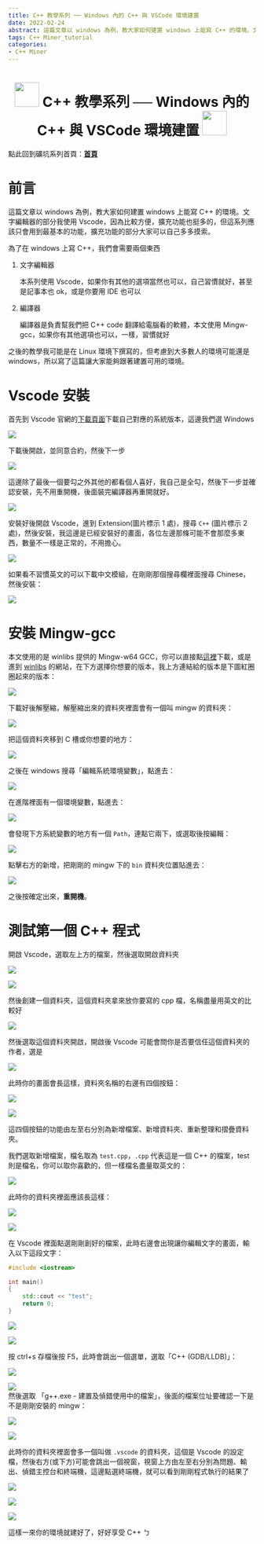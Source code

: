 ```yaml
---
title: C++ 教學系列 ── Windows 內的 C++ 與 VSCode 環境建置
date: 2022-02-24
abstract: 這篇文章以 windows 為例，教大家如何建置 windows 上能寫 C++ 的環境。文字編輯器的部分我使用 Vscode，因為比較方便，擴充功能也挺多的，但這系列應該只會用到最基本的功能，擴充功能的部分大家可以自己多多摸索
tags: C++ Miner_tutorial
categories:
- C++ Miner
---
```


<h1><center><img src = "https://i.imgur.com/thmVmX6.png?w=1000" height = 50> C++ 教學系列 ── Windows 內的 C++ 與 VSCode 環境建置 <img src = "https://i.imgur.com/thmVmX6.png?w=1000" height = 50></center></h1>  

點此回到礦坑系列首頁：<strong><a href = "https://hackmd.io/@Mes/Cpp_Miner/https%3A%2F%2Fhackmd.io%2F%40Mes%2FPreface" class = "redlink">首頁</a></strong>  

# 前言  

這篇文章以 windows 為例，教大家如何建置 windows 上能寫 C++ 的環境。文字編輯器的部分我使用 Vscode，因為比較方便，擴充功能也挺多的，但這系列應該只會用到最基本的功能，擴充功能的部分大家可以自己多多摸索。  

為了在 windows 上寫 C++，我們會需要兩個東西  

1. 文字編輯器  

    本系列使用 Vscode，如果你有其他的選項當然也可以，自己習慣就好，甚至是記事本也 ok，或是你要用 IDE 也可以  

2. 編譯器  

    編譯器是負責幫我們把 C++ code 翻譯給電腦看的軟體，本文使用 Mingw-gcc，如果你有其他選項也可以，一樣，習慣就好  

之後的教學我可能是在 Linux 環境下撰寫的，但考慮到大多數人的環境可能還是 windows，所以寫了這篇讓大家能夠跟著建置可用的環境。  

# Vscode 安裝  

首先到 Vscode 官網的[下載頁面](https://code.visualstudio.com/download)下載自己對應的系統版本，這邊我們選 Windows  

![](https://i.imgur.com/56JpJz7.png)  

下載後開啟，並同意合約，然後下一步  

![](https://i.imgur.com/QD5XzvG.png)  

這邊除了最後一個要勾之外其他的都看個人喜好，我自己是全勾，然後下一步並確認安裝，先不用重開機，後面裝完編譯器再重開就好。  

![](https://i.imgur.com/nsJWPVE.png)  

安裝好後開啟 Vscode，進到 Extension(圖片標示 1 處)，搜尋 `C++` (圖片標示 2 處)，然後安裝，我這邊是已經安裝好的畫面，各位左邊那條可能不會那麼多東西，數量不一樣是正常的，不用擔心。  

![](https://i.imgur.com/fqfjlXi.png)  

如果看不習慣英文的可以下載中文模組，在剛剛那個搜尋欄裡面搜尋 Chinese，然後安裝：  

![](https://i.imgur.com/nvssG0p.png)  

# 安裝 Mingw-gcc  

本文使用的是 winlibs 提供的 Mingw-w64 GCC，你可以直接點[這裡](https://github.com/brechtsanders/winlibs_mingw/releases/download/11.2.0-9.0.0-ucrt-r5/winlibs-x86_64-posix-seh-gcc-11.2.0-mingw-w64ucrt-9.0.0-r5.7z)下載，或是進到 [winlibs](https://winlibs.com/) 的網站，在下方選擇你想要的版本，我上方連結給的版本是下圖紅圈圈起來的版本：  

![](https://i.imgur.com/7BgII7U.png)  

下載好後解壓縮，解壓縮出來的資料夾裡面會有一個叫 mingw 的資料夾：  

![](https://i.imgur.com/qTV67LN.png)  

把這個資料夾移到 C 槽或你想要的地方：  

![](https://i.imgur.com/BgbgUDi.png)  

之後在 windows 搜尋「編輯系統環境變數」，點進去：  

![](https://i.imgur.com/w8yfayQ.png)  

在進階裡面有一個環境變數，點進去：  

![](https://i.imgur.com/pgMTKuw.png)  

會發現下方系統變數的地方有一個 `Path`，連點它兩下，或選取後按編輯：  

![](https://i.imgur.com/ptIGjnL.png)  

點擊右方的新增，把剛剛的 mingw 下的 `bin` 資料夾位置貼進去：  

![](https://i.imgur.com/VLd7vOi.png)  

之後按確定出來，<strong><span class = "yellow">重開機</span></strong>。  

# 測試第一個 C++ 程式  

開啟 Vscode，選取左上方的檔案，然後選取開啟資料夾  

![](https://i.imgur.com/xJd0BNT.png)  

![](https://i.imgur.com/aKxOwxu.png)  

然後創建一個資料夾，這個資料夾拿來放你要寫的 cpp 檔，名稱盡量用英文的比較好  

![](https://i.imgur.com/eC9x6wG.png)  

然後選取這個資料夾開啟，開啟後 Vscode 可能會問你是否要信任這個資料夾的作者，選是  

![](https://i.imgur.com/K7E8Vai.png)  

此時你的畫面會長這樣，資料夾名稱的右邊有四個按鈕：  

![](https://i.imgur.com/cSabeng.png)  

![](https://i.imgur.com/oqp9k55.png)  

這四個按鈕的功能由左至右分別為新增檔案、新增資料夾、重新整理和摺疊資料夾。  

我們選取新增檔案，檔名取為 `test.cpp`，`.cpp` 代表這是一個 C++ 的檔案，test 則是檔名，你可以取你喜歡的，但一樣檔名盡量取英文的：  

![](https://i.imgur.com/RlMEPwt.png)  

此時你的資料夾裡面應該長這樣：  

![](https://i.imgur.com/3pXrpSs.png)  

![](https://i.imgur.com/EzGA3D9.png)  

在 Vscode 裡面點選剛剛創好的檔案，此時右邊會出現讓你編輯文字的畫面，輸入以下這段文字：  

```cpp
#include <iostream>  

int main()  
{  
    std::cout << "test";  
    return 0;  
}  
```

![](https://i.imgur.com/trtTKqf.png)  

![](https://i.imgur.com/FS4ehKL.png)  

按 ctrl+s 存檔後按 F5，此時會跳出一個選單，選取「C++ (GDB/LLDB)」：  

![](https://i.imgur.com/n0YekM9.png)  

![](https://i.imgur.com/eWxGvYW.png)  
然後選取 「g++.exe - 建置及偵錯使用中的檔案」，後面的檔案位址要確認一下是不是剛剛安裝的 mingw：  

![](https://i.imgur.com/bHFNHMM.png)  

![](https://i.imgur.com/b0GDfWb.png)  

此時你的資料夾裡面會多一個叫做 `.vscode` 的資料夾，這個是 Vscode 的設定檔，然後右方(或下方)可能會跳出一個視窗，視窗上方由左至右分別為問題、輸出、偵錯主控台和終端機，這邊點選終端機，就可以看到剛剛程式執行的結果了  

![](https://i.imgur.com/zDhGEbK.png)  

![](https://i.imgur.com/m4TrOQm.png)  

![](https://i.imgur.com/oLBBwCM.png)  

這樣一來你的環境就建好了，好好享受 C++ ㄅ